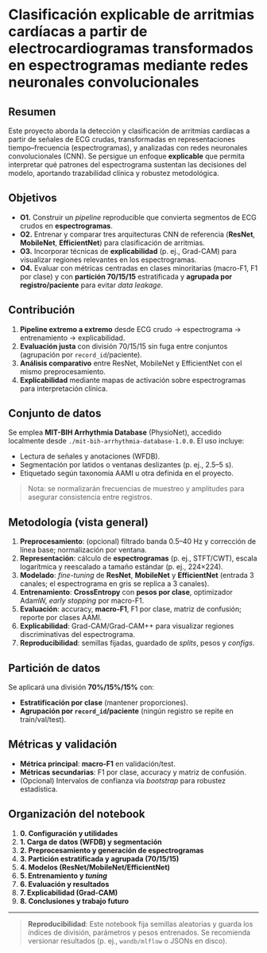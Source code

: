 # Clasificación explicable de arritmias cardíacas a partir de electrocardiogramas transformados en espectrogramas mediante redes neuronales convolucionales

## Resumen
Este proyecto aborda la detección y clasificación de arritmias cardíacas a partir de señales de ECG crudas, transformadas en representaciones tiempo–frecuencia (espectrogramas), y analizadas con redes neuronales convolucionales (CNN). Se persigue un enfoque **explicable** que permita interpretar qué patrones del espectrograma sustentan las decisiones del modelo, aportando trazabilidad clínica y robustez metodológica.

## Objetivos
- **O1.** Construir un *pipeline* reproducible que convierta segmentos de ECG crudos en **espectrogramas**.
- **O2.** Entrenar y comparar tres arquitecturas CNN de referencia (**ResNet**, **MobileNet**, **EfficientNet**) para clasificación de arritmias.
- **O3.** Incorporar técnicas de **explicabilidad** (p. ej., Grad-CAM) para visualizar regiones relevantes en los espectrogramas.
- **O4.** Evaluar con métricas centradas en clases minoritarias (macro-F1, F1 por clase) y con **partición 70/15/15** estratificada y **agrupada por registro/paciente** para evitar *data leakage*.

## Contribución
1. **Pipeline extremo a extremo** desde ECG crudo → espectrograma → entrenamiento → explicabilidad.
2. **Evaluación justa** con división 70/15/15 sin fuga entre conjuntos (agrupación por `record_id`/paciente).
3. **Análisis comparativo** entre ResNet, MobileNet y EfficientNet con el mismo preprocesamiento.
4. **Explicabilidad** mediante mapas de activación sobre espectrogramas para interpretación clínica.

## Conjunto de datos
Se emplea **MIT-BIH Arrhythmia Database** (PhysioNet), accedido localmente desde `./mit-bih-arrhythmia-database-1.0.0`. El uso incluye:
- Lectura de señales y anotaciones (WFDB).
- Segmentación por latidos o ventanas deslizantes (p. ej., 2.5–5 s).
- Etiquetado según taxonomía AAMI u otra definida en el proyecto.
> Nota: se normalizarán frecuencias de muestreo y amplitudes para asegurar consistencia entre registros.

## Metodología (vista general)
1. **Preprocesamiento**: (opcional) filtrado banda 0.5–40 Hz y corrección de línea base; normalización por ventana.
2. **Representación**: cálculo de **espectrogramas** (p. ej., STFT/CWT), escala logarítmica y reescalado a tamaño estándar (p. ej., 224×224).
3. **Modelado**: *fine-tuning* de **ResNet**, **MobileNet** y **EfficientNet** (entrada 3 canales; el espectrograma en gris se replica a 3 canales).
4. **Entrenamiento**: **CrossEntropy** con **pesos por clase**, optimizador AdamW, *early stopping* por macro-F1.
5. **Evaluación**: accuracy, **macro-F1**, F1 por clase, matriz de confusión; reporte por clases AAMI.
6. **Explicabilidad**: Grad-CAM/Grad-CAM++ para visualizar regiones discriminativas del espectrograma.
7. **Reproducibilidad**: semillas fijadas, guardado de *splits*, pesos y *configs*.

## Partición de datos
Se aplicará una división **70%/15%/15%** con:
- **Estratificación por clase** (mantener proporciones).
- **Agrupación por `record_id`/paciente** (ningún registro se repite en train/val/test).

## Métricas y validación
- **Métrica principal**: **macro-F1** en validación/test.
- **Métricas secundarias**: F1 por clase, accuracy y matriz de confusión.
- (Opcional) Intervalos de confianza vía *bootstrap* para robustez estadística.

## Organización del notebook
1. **0. Configuración y utilidades**
2. **1. Carga de datos (WFDB) y segmentación**
3. **2. Preprocesamiento y generación de espectrogramas**
4. **3. Partición estratificada y agrupada (70/15/15)**
5. **4. Modelos (ResNet/MobileNet/EfficientNet)**
6. **5. Entrenamiento y *tuning***
7. **6. Evaluación y resultados**
8. **7. Explicabilidad (Grad-CAM)**
9. **8. Conclusiones y trabajo futuro**

---

> **Reproducibilidad**: Este notebook fija semillas aleatorias y guarda los índices de división, parámetros y pesos entrenados. Se recomienda versionar resultados (p. ej., `wandb/mlflow` o JSONs en disco).